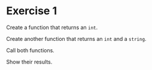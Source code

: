 # Exercise 1

Create a function that returns an `int`.

Create another function that returns an `int` and a `string`.

Call both functions.

Show their results.
